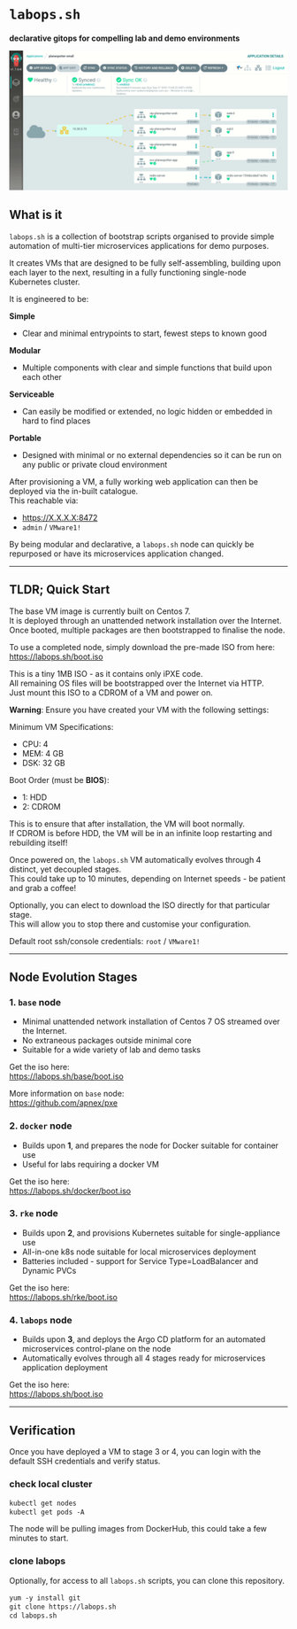 # `labops.sh`
**declarative gitops for compelling lab and demo environments**  

![labops-app](argo-network.gif)

## What is it
`labops.sh` is a collection of bootstrap scripts organised to provide simple automation of multi-tier microservices applications for demo purposes.  

It creates VMs that are designed to be fully self-assembling, building upon each layer to the next, resulting in a fully functioning single-node Kubernetes cluster.  

It is engineered to be:  

**Simple**
- Clear and minimal entrypoints to start, fewest steps to known good

**Modular**
- Multiple components with clear and simple functions that build upon each other

**Serviceable**  
- Can easily be modified or extended, no logic hidden or embedded in hard to find places

**Portable**
- Designed with minimal or no external dependencies so it can be run on any public or private cloud environment  

After provisioning a VM, a fully working web application can then be deployed via the in-built catalogue.  
This reachable via:
- https://X.X.X.X:8472
- `admin` / `VMware1!`

By being modular and declarative, a `labops.sh` node can quickly be repurposed or have its microservices application changed.  

---
## TLDR; Quick Start
The base VM image is currently built on Centos 7.  
It is deployed through an unattended network installation over the Internet.  
Once booted, multiple packages are then bootstrapped to finalise the node.  

To use a completed node, simply download the pre-made ISO from here:  
https://labops.sh/boot.iso

This is a tiny 1MB ISO - as it contains only iPXE code.  
All remaining OS files will be bootstrapped over the Internet via HTTP.  
Just mount this ISO to a CDROM of a VM and power on.  

**Warning**: Ensure you have created your VM with the following settings:  

Minimum VM Specifications:  
- CPU: 4  
- MEM: 4 GB  
- DSK: 32 GB  

Boot Order (must be **BIOS**):  
- 1: HDD  
- 2: CDROM

This is to ensure that after installation, the VM will boot normally.  
If CDROM is before HDD, the VM will be in an infinite loop restarting and rebuilding itself!  

Once powered on, the `labops.sh` VM automatically evolves through 4 distinct, yet decoupled stages.  
This could take up to 10 minutes, depending on Internet speeds - be patient and grab a coffee!  

Optionally, you can elect to download the ISO directly for that particular stage.  
This will allow you to stop there and customise your configuration.  

Default root ssh/console credentials:  `root` / `VMware1!`  

---
## Node Evolution Stages
### 1. `base` node
- Minimal unattended network installation of Centos 7 OS streamed over the Internet.
- No extraneous packages outside minimal core  
- Suitable for a wide variety of lab and demo tasks  

Get the iso here:  
https://labops.sh/base/boot.iso  

More information on `base` node:  
https://github.com/apnex/pxe  

### 2. `docker` node
- Builds upon **1**, and prepares the node for Docker suitable for container use
- Useful for labs requiring a docker VM  

Get the iso here:  
https://labops.sh/docker/boot.iso  

### 3. `rke` node
- Builds upon **2**, and provisions Kubernetes suitable for single-appliance use
- All-in-one k8s node suitable for local microservices deployment
- Batteries included - support for Service Type=LoadBalancer and Dynamic PVCs

Get the iso here:  
https://labops.sh/rke/boot.iso  

### 4. `labops` node
- Builds upon **3**, and deploys the Argo CD platform for an automated microservices control-plane on the node
- Automatically evolves through all 4 stages ready for microservices application deployment

Get the iso here:  
https://labops.sh/boot.iso

---
## Verification
Once you have deployed a VM to stage 3 or 4, you can login with the default SSH credentials and verify status.  

### check local cluster
```
kubectl get nodes
kubectl get pods -A
```

The node will be pulling images from DockerHub, this could take a few minutes to start.  

### clone labops
Optionally, for access to all `labops.sh` scripts, you can clone this repository.  
```
yum -y install git
git clone https://labops.sh
cd labops.sh
```
